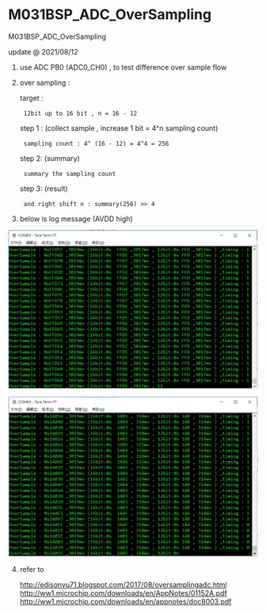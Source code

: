 # M031BSP_ADC_OverSampling
 M031BSP_ADC_OverSampling


update @ 2021/08/12

1. use ADC PB0 (ADC0_CH0) , to test difference over sample flow

2. over sampling :

	target : 
		
		12bit up to 16 bit , n = 16 - 12
	
	step 1 : (collect sample , increase 1 bit = 4^n sampling count)
	
		sampling count : 4^ (16 - 12) = 4^4 = 256 

	step 2: (summary)
	
		summary the sampling count
		
	step 3: (result)

		and right shift n : summary(256) >> 4
		
		
3. below is log message (AVDD high)

![image](https://github.com/released/M031BSP_ADC_OverSampling/blob/main/log_avdd_high.jpg)

![image](https://github.com/released/M031BSP_ADC_OverSampling/blob/main/log_avdd_low.jpg)


4. refer to 

	http://edisonyu71.blogspot.com/2017/08/oversamplingadc.html
	http://ww1.microchip.com/downloads/en/AppNotes/01152A.pdf
	http://ww1.microchip.com/downloads/en/appnotes/doc8003.pdf
	
